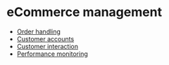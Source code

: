# eCommerce management

  * [Order handling](ecommerce_management/order_handling.html)
  * [Customer accounts](ecommerce_management/customer_accounts.html)
  * [Customer interaction](ecommerce_management/customer_interaction.html)
  * [Performance monitoring](ecommerce_management/performance.html)

